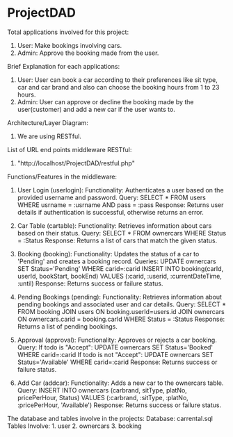# ProjectDAD

Total applications involved for this project: 
1. User: Make bookings involving cars.
2. Admin: Approve the booking made from the user.

Brief Explanation for each applications:
1. User: User can book a car according to their preferences like sit type, car and car brand and also can choose the booking hours from 1 to 23 hours.
2. Admin: User can approve or decline the booking made by the user(customer) and add a new car if the user wants to.

Architecture/Layer Diagram:
1. We are using RESTful.

List of URL end points middleware RESTful:
1. "http://localhost/ProjectDAD/restful.php"

Functions/Features in the middleware:
1. User Login (userlogin):
   Functionality: Authenticates a user based on the provided username and password.
   Query: SELECT * FROM users WHERE usrname = :usrname AND pass = :pass
   Response: Returns user details if authentication is successful, otherwise returns an error.
   
2. Car Table (cartable):
   Functionality: Retrieves information about cars based on their status.
   Query: SELECT * FROM ownercars WHERE Status = :Status
   Response: Returns a list of cars that match the given status.

3. Booking (booking):
   Functionality: Updates the status of a car to 'Pending' and creates a booking record.
   Queries: UPDATE ownercars SET Status='Pending' WHERE carid=:carid
    INSERT INTO booking(carId, userId, bookStart, bookEnd) VALUES (:carid, :userid, :currentDateTime, :until)
   Response: Returns success or failure status.

4. Pending Bookings (pending):
   Functionality: Retrieves information about pending bookings and associated user and car details.
   Query: SELECT * FROM booking JOIN users ON booking.userId=users.id JOIN ownercars ON ownercars.carid = booking.carId WHERE Status = :Status
   Response: Returns a list of pending bookings.

5. Approval (approval):
   Functionality: Approves or rejects a car booking.
   Query: If todo is "Accept": UPDATE ownercars SET Status='Booked' WHERE carid=:carid
    If todo is not "Accept": UPDATE ownercars SET Status='Available' WHERE carid=:carid
   Response: Returns success or failure status.

6. Add Car (addcar):
   Functionality: Adds a new car to the ownercars table.
   Query: INSERT INTO ownercars (carbrand, sitType, platNo, pricePerHour, Status) VALUES (:carbrand, :sitType, :platNo, :pricePerHour, 'Available')
   Response: Returns success or failure status.
   
The database and tables involve in the projects:
Database: carrental.sql
Tables Involve: 1. user
                2. ownercars
                3. booking

